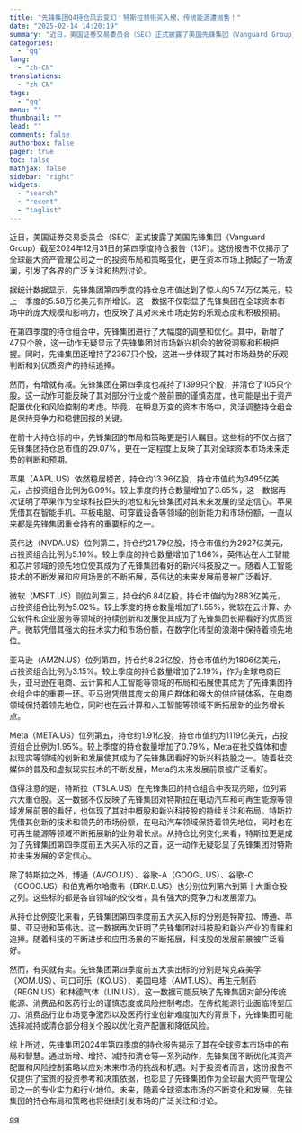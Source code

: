 ```yaml
---
title: "先锋集团Q4持仓风云变幻！特斯拉领衔买入榜，传统能源遭抛售！"
date: "2025-02-14 14:20:19"
summary: "近日，美国证券交易委员会（SEC）正式披露了美国先锋集团（Vanguard Group）截至2024..."
categories:
  - "qq"
lang:
  - "zh-CN"
translations:
  - "zh-CN"
tags:
  - "qq"
menu: ""
thumbnail: ""
lead: ""
comments: false
authorbox: false
pager: true
toc: false
mathjax: false
sidebar: "right"
widgets:
  - "search"
  - "recent"
  - "taglist"
---
```


近日，美国证券交易委员会（SEC）正式披露了美国先锋集团（Vanguard Group）截至2024年12月31日的第四季度持仓报告（13F）。这份报告不仅揭示了全球最大资产管理公司之一的投资布局和策略变化，更在资本市场上掀起了一场波澜，引发了各界的广泛关注和热烈讨论。

据统计数据显示，先锋集团第四季度的持仓总市值达到了惊人的5.74万亿美元，较上一季度的5.58万亿美元有所增长。这一数据不仅彰显了先锋集团在全球资本市场中的庞大规模和影响力，也反映了其对未来市场走势的乐观态度和积极预期。

在第四季度的持仓组合中，先锋集团进行了大幅度的调整和优化。其中，新增了47只个股，这一动作无疑显示了先锋集团对市场新兴机会的敏锐洞察和积极把握。同时，先锋集团还增持了2367只个股，这进一步体现了其对市场趋势的乐观判断和对优质资产的持续追捧。

然而，有增就有减。先锋集团在第四季度也减持了1399只个股，并清仓了105只个股。这一动作可能反映了其对部分行业或个股前景的谨慎态度，也可能是出于资产配置优化和风险控制的考虑。毕竟，在瞬息万变的资本市场中，灵活调整持仓组合是保持竞争力和稳健回报的关键。

在前十大持仓标的中，先锋集团的布局和策略更是引人瞩目。这些标的不仅占据了先锋集团持仓总市值的29.07%，更在一定程度上反映了其对全球资本市场未来走势的判断和预期。

苹果（AAPL.US）依然稳居榜首，持仓约13.96亿股，持仓市值约为3495亿美元，占投资组合比例为6.09%。较上季度的持仓数量增加了3.65%，这一数据再次证明了苹果作为全球科技巨头的地位和先锋集团对其未来发展的坚定信心。苹果凭借其在智能手机、平板电脑、可穿戴设备等领域的创新能力和市场份额，一直以来都是先锋集团重仓持有的重要标的之一。

英伟达（NVDA.US）位列第二，持仓约21.79亿股，持仓市值约为2927亿美元，占投资组合比例为5.10%。较上季度的持仓数量增加了1.66%，英伟达在人工智能和芯片领域的领先地位使其成为了先锋集团看好的新兴科技股之一。随着人工智能技术的不断发展和应用场景的不断拓展，英伟达的未来发展前景被广泛看好。

微软（MSFT.US）则位列第三，持仓约6.84亿股，持仓市值约为2883亿美元，占投资组合比例为5.02%。较上季度的持仓数量增加了1.55%，微软在云计算、办公软件和企业服务等领域的持续创新和发展使其成为了先锋集团长期看好的优质资产。微软凭借其强大的技术实力和市场份额，在数字化转型的浪潮中保持着领先地位。

亚马逊（AMZN.US）位列第四，持仓约8.23亿股，持仓市值约为1806亿美元，占投资组合比例为3.15%。较上季度的持仓数量增加了2.19%，作为全球电商巨头，亚马逊在电商、云计算和人工智能等领域的布局和拓展使其成为了先锋集团持仓组合中的重要一环。亚马逊凭借其庞大的用户群体和强大的供应链体系，在电商领域保持着领先地位，同时也在云计算和人工智能等领域不断拓展新的业务增长点。

Meta（META.US）位列第五，持仓约1.91亿股，持仓市值约为1119亿美元，占投资组合比例为1.95%。较上季度的持仓数量增加了0.79%，Meta在社交媒体和虚拟现实等领域的创新和发展使其成为了先锋集团看好的新兴科技股之一。随着社交媒体的普及和虚拟现实技术的不断发展，Meta的未来发展前景被广泛看好。

值得注意的是，特斯拉（TSLA.US）在先锋集团的持仓组合中表现亮眼，位列第六大重仓股。这一数据不仅反映了先锋集团对特斯拉在电动汽车和可再生能源等领域发展前景的看好，也体现了其对中概股和新兴科技股的持续关注和布局。特斯拉凭借其创新的技术和领先的市场份额，在电动汽车领域保持着领先地位，同时也在可再生能源等领域不断拓展新的业务增长点。从持仓比例变化来看，特斯拉更是成为了先锋集团第四季度前五大买入标的之首，这一动作无疑彰显了先锋集团对特斯拉未来发展的坚定信心。

除了特斯拉之外，博通（AVGO.US）、谷歌-A（GOOGL.US）、谷歌-C（GOOG.US）和伯克希尔哈撒韦（BRK.B.US）也分别位列第六到第十大重仓股之列。这些标的都是各自领域的佼佼者，具有强大的竞争力和发展潜力。

从持仓比例变化来看，先锋集团第四季度前五大买入标的分别是特斯拉、博通、苹果、亚马逊和英伟达。这一数据再次证明了先锋集团对科技股和新兴产业的青睐和追捧。随着科技的不断进步和应用场景的不断拓展，科技股的发展前景被广泛看好。

然而，有买就有卖。先锋集团第四季度前五大卖出标的分别是埃克森美孚（XOM.US）、可口可乐（KO.US）、美国电塔（AMT.US）、再生元制药（REGN.US）和林德气体（LIN.US）。这一数据可能反映了先锋集团对部分传统能源、消费品和医药行业的谨慎态度或风险控制考虑。在传统能源行业面临转型压力、消费品行业市场竞争激烈以及医药行业创新难度加大的背景下，先锋集团可能选择减持或清仓部分相关个股以优化资产配置和降低风险。

综上所述，先锋集团2024年第四季度的持仓报告揭示了其在全球资本市场中的布局和智慧。通过新增、增持、减持和清仓等一系列动作，先锋集团不断优化其资产配置和风险控制策略以应对未来市场的挑战和机遇。对于投资者而言，这份报告不仅提供了宝贵的投资参考和决策依据，也彰显了先锋集团作为全球最大资产管理公司之一的专业实力和行业地位。未来，随着全球资本市场的不断变化和发展，先锋集团的持仓布局和策略也将继续引发市场的广泛关注和讨论。

[qq](https://new.qq.com/rain/a/20250214A04QOK00)
